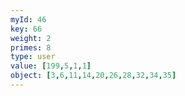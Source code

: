 ```yaml
---
myId: 46
key: 66
weight: 2
primes: 8
type: user
value: [199,5,1,1]
object: [3,6,11,14,20,26,28,32,34,35]
---
```

